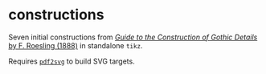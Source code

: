 # constructions

Seven initial constructions from [*Guide to the Construction of Gothic Details* by F. Roesling (1888)](https://archive.org/details/guidetoconstruct00rose/page/n1/mode/2up) in standalone `tikz`.

Requires [`pdf2svg`](https://github.com/dawbarton/pdf2svg) to build SVG targets.
